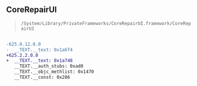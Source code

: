 ## CoreRepairUI

> `/System/Library/PrivateFrameworks/CoreRepairUI.framework/CoreRepairUI`

```diff

-625.0.12.0.0
-  __TEXT.__text: 0x1a6f4
+625.2.2.0.0
+  __TEXT.__text: 0x1a748
   __TEXT.__auth_stubs: 0xad0
   __TEXT.__objc_methlist: 0x1470
   __TEXT.__const: 0x286

```
